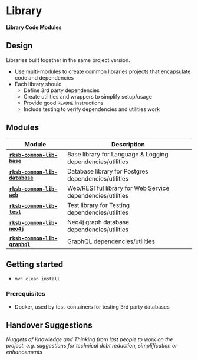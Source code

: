 # Library

**Library Code Modules**


## Design

Libraries built together in the same project version.

* Use multi-modules to create common libraries projects that encapsulate code and dependencies
* Each library should
  * Define 3rd party dependencies
  * Create utilities and wrappers to simplify setup/usage
  * Provide good `README` instructions
  * Include testing to verify dependencies and utilities work 


## Modules

Module          | Description
--------------- | ------------- 
[**`rksb-common-lib-base`**](./rksb-common-lib-base/README.md)          |  Base library for Language & Logging dependencies/utilities
[**`rksb-common-lib-database`**](./rksb-common-lib-database/README.md)  |  Database library for Postgres dependencies/utilities
[**`rksb-common-lib-web`**](./rksb-common-lib-web/README.md)            |  Web/RESTful library for Web Service dependencies/utilities
[**`rksb-common-lib-test`**](./rksb-common-lib-test/README.md)          |  Test library for Testing dependencies/utilities
[**`rksb-common-lib-neo4j`**](./rksb-common-lib-neo4j/README.md)        |  Neo4j graph database dependencies/utilities
[**`rksb-common-lib-graphql`**](./rksb-common-lib-graphql/README.md)    |  GraphQL dependencies/utilities


## Getting started

* `mvn clean install` 

### Prerequisites

* Docker, used by test-containers for testing 3rd party databases


## Handover Suggestions

_Nuggets of Knowledge and Thinking from last people to work on the project._
_e.g. suggestions for technical debt reduction, simplification or enhancements_


